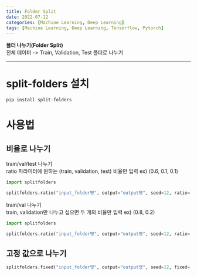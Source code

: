 ```yaml
---
title: Folder Split
date: 2022-07-12
categories: [Machine Learning, Deep Learning]
tags: [Machine Learning, Deep Learning, Tensorflow, Pytorch]
---
```


**폴더 나누기(Folder Split)**  
전체 데이터 -> Train, Validation, Test 폴더로 나누기

---  


# split-folders 설치
```python
pip install split-folders
```

# 사용법

## 비율로 나누기  
train/val/test 나누기  
ratio 파라미터에 원하는 (train, validation, test) 비율만 입력 ex) (0.6, 0.1, 0.1)  
```python
import splitfolders

splitfolders.ratio("input_folder명", output="output명", seed=12, ratio=(.6, .2, .2))
```

train/val 나누기  
train, validation만 나누고 싶으면 두 개의 비율만 입력 ex) (0.8, 0.2)  
```python  
import splitfolders

splitfolders.ratio("input_folder명", output="output명", seed=12, ratio=(.8, .2))
```

## 고정 값으로 나누기  
```python
splitfolders.fixed("input_folder명", output="output명", seed=12, fixed=(100, 100)) 
```
